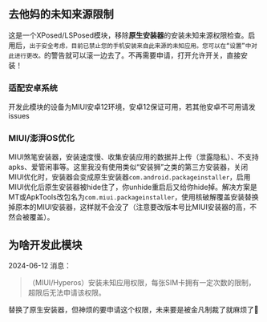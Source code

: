 ## 去他妈的未知来源限制

这是一个XPosed/LSPosed模块，移除**原生安装器**的安装未知来源权限检查。启用后，`出于安全考虑，目前已禁止您的手机安装来自此来源的未知应用。您可以在“设置”中对此进行更改。`的警告就可以滚一边去了。不再需要申请，打开允许开关，直接安装！

### 适配安卓系统
开发此模块的设备为MIUI安卓12环境，安卓12保证可用，若其他安卓不可用请发issues

### MIUI/澎湃OS优化

MIUI煞笔安装器，安装速度慢、收集安装应用的数据并上传（泄露隐私）、不支持apks、爱管闲事等。这里我没有使用类似“安装狮”之类的第三方安装器，关闭MIUI优化时，安装器会变成原生安装器`com.android.packageinstaller`，启用MIUI优化后原生安装器被hide住了，你unhide重启后又给你hide掉。解决方案是MT或ApkTools改包名为`com.miui.packageinstaller`，使用核破解覆盖安装替换掉原本的MIUI安装器，这样就不会没了（注意要改版本号比MIUI安装器的高，不然会被覆盖）。

## 为啥开发此模块

2024-06-12 消息：

> （MIUI/Hyperos）安装未知应用权限，每张SIM卡拥有一定次数的限制，超限后无法申请该权限。

替换了原生安装器，但神烦的要申请这个权限，未来要是被金凡制裁了就麻烦了🤣